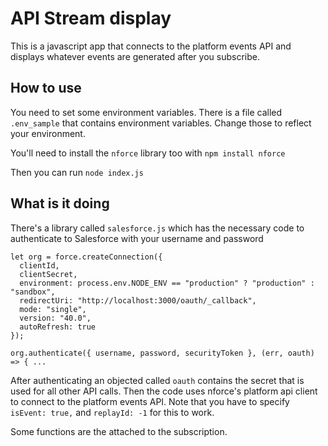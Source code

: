 # API Stream display

This is a javascript app that connects to the platform events API and displays whatever events are generated after you subscribe.

## How to use

You need to set some environment variables. There is a file called `.env_sample` that contains environment variables. Change those to reflect
your environment.

You'll need to install the `nforce` library too with `npm install nforce`

Then you can run `node index.js`

## What is it doing

There's a library called `salesforce.js` which has the necessary code to authenticate to Salesforce with your username and password

```
let org = force.createConnection({
  clientId,
  clientSecret,
  environment: process.env.NODE_ENV == "production" ? "production" : "sandbox",
  redirectUri: "http://localhost:3000/oauth/_callback",
  mode: "single",
  version: "40.0",
  autoRefresh: true
});

org.authenticate({ username, password, securityToken }, (err, oauth) => { ...
```

After authenticating an objected called `oauth` contains the secret that is used for all other API calls. Then the code uses nforce's platform api client
to connect to the platform events API. Note that you have to specify `isEvent: true,` and `replayId: -1` for this to work.

Some functions are the attached to the subscription.
